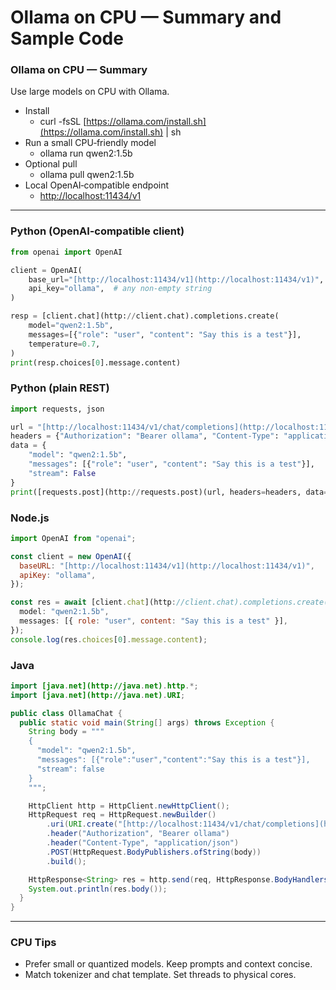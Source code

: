 # Ollama on CPU — Summary and Sample Code

### Ollama on CPU — Summary

Use large models on CPU with Ollama.

- Install
    - curl -fsSL [https://ollama.com/install.sh](https://ollama.com/install.sh) | sh
- Run a small CPU‑friendly model
    - ollama run qwen2:1.5b
- Optional pull
    - ollama pull qwen2:1.5b
- Local OpenAI‑compatible endpoint
    - [http://localhost:11434/v1](http://localhost:11434/v1)

---

### Python (OpenAI‑compatible client)

```python
from openai import OpenAI

client = OpenAI(
    base_url="[http://localhost:11434/v1](http://localhost:11434/v1)",
    api_key="ollama",  # any non-empty string
)

resp = [client.chat](http://client.chat).completions.create(
    model="qwen2:1.5b",
    messages=[{"role": "user", "content": "Say this is a test"}],
    temperature=0.7,
)
print(resp.choices[0].message.content)
```

### Python (plain REST)

```python
import requests, json

url = "[http://localhost:11434/v1/chat/completions](http://localhost:11434/v1/chat/completions)"
headers = {"Authorization": "Bearer ollama", "Content-Type": "application/json"}
data = {
    "model": "qwen2:1.5b",
    "messages": [{"role": "user", "content": "Say this is a test"}],
    "stream": False
}
print([requests.post](http://requests.post)(url, headers=headers, data=json.dumps(data)).json()["choices"][0]["message"]["content"])
```

### Node.js

```jsx
import OpenAI from "openai";

const client = new OpenAI({
  baseURL: "[http://localhost:11434/v1](http://localhost:11434/v1)",
  apiKey: "ollama",
});

const res = await [client.chat](http://client.chat).completions.create({
  model: "qwen2:1.5b",
  messages: [{ role: "user", content: "Say this is a test" }],
});
console.log(res.choices[0].message.content);
```

### Java

```java
import [java.net](http://java.net).http.*;
import [java.net](http://java.net).URI;

public class OllamaChat {
  public static void main(String[] args) throws Exception {
    String body = """
    {
      "model": "qwen2:1.5b",
      "messages": [{"role":"user","content":"Say this is a test"}],
      "stream": false
    }
    """;

    HttpClient http = HttpClient.newHttpClient();
    HttpRequest req = HttpRequest.newBuilder()
        .uri(URI.create("[http://localhost:11434/v1/chat/completions](http://localhost:11434/v1/chat/completions)"))
        .header("Authorization", "Bearer ollama")
        .header("Content-Type", "application/json")
        .POST(HttpRequest.BodyPublishers.ofString(body))
        .build();

    HttpResponse<String> res = http.send(req, HttpResponse.BodyHandlers.ofString());
    System.out.println(res.body());
  }
}
```

---

### CPU Tips

- Prefer small or quantized models. Keep prompts and context concise.
- Match tokenizer and chat template. Set threads to physical cores.
